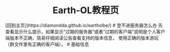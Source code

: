 <center><h1>Earth-OL教程页</h1></center>
[回到主页](https://diamondda.github.io/eartholbe/)
# 登不进服务器怎么办
先查看显示什么提示，如果显示“过期的服务器”或者“过期的客户端”说明是个人客户端版本不正确，简易仔细阅读公告查看支持的版本信息，
使用正确的版本游玩（群文件里有正确的客户端）。
# 基础信息

